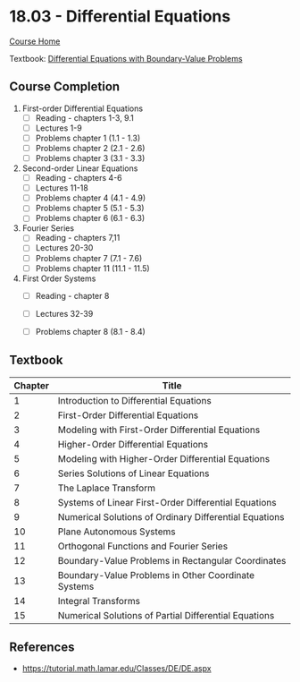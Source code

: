 # 18.03 - Differential Equations

[Course Home](https://ocw.mit.edu/courses/mathematics/18-03-differential-equations-spring-2010/index.htm)

Textbook: [Differential Equations with Boundary-Value Problems](https://isbnsearch.org/isbn/9780495108368)


## Course Completion
1. First-order Differential Equations
   - [ ] Reading - chapters 1-3, 9.1
   - [ ] Lectures 1-9
   - [ ] Problems chapter 1 (1.1 - 1.3)
   - [ ] Problems chapter 2 (2.1 - 2.6)
   - [ ] Problems chapter 3 (3.1 - 3.3)
2. Second-order Linear Equations
   - [ ] Reading - chapters 4-6
   - [ ] Lectures 11-18
   - [ ] Problems chapter 4 (4.1 - 4.9)
   - [ ] Problems chapter 5 (5.1 - 5.3)
   - [ ] Problems chapter 6 (6.1 - 6.3)
3. Fourier Series
   - [ ] Reading - chapters 7,11
   - [ ] Lectures 20-30
   - [ ] Problems chapter 7 (7.1 - 7.6)
   - [ ] Problems chapter 11 (11.1 - 11.5)
4. First Order Systems
   - [ ] Reading - chapter 8 
   - [ ] Lectures 32-39
   - [ ] Problems chapter 8 (8.1 - 8.4)


## Textbook
| Chapter | Title |
| ---- | ---- | 
| 1 | Introduction to Differential Equations |
| 2 | First-Order Differential Equations |
| 3 | Modeling with First-Order Differential Equations |
| 4 | Higher-Order Differential Equations |
| 5 | Modeling with Higher-Order Differential Equations |
| 6 | Series Solutions of Linear Equations |
| 7 | The Laplace Transform | 
| 8 | Systems of Linear First-Order Differential Equations |
| 9 | Numerical Solutions of Ordinary Differential Equations | 
| 10 | Plane Autonomous Systems |
| 11 | Orthogonal Functions and Fourier Series |
| 12 | Boundary-Value Problems in Rectangular Coordinates |
| 13 | Boundary-Value Problems in Other Coordinate Systems |
| 14 | Integral Transforms |
| 15 | Numerical Solutions of Partial Differential Equations |


## References
- https://tutorial.math.lamar.edu/Classes/DE/DE.aspx